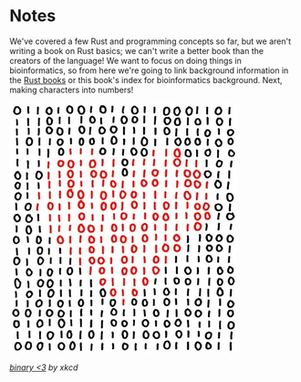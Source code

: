 # Notes

We've covered a few Rust and programming concepts so far, but we aren't writing a book on Rust basics; we can't write a better book than the creators of the language! We want to focus on doing things in bioinformatics, so from here we're going to link background information in the [Rust books](https://doc.rust-lang.org/book/) or this book's index for bioinformatics background. Next, making characters into numbers!

![xkcd_heart](../img/binary_heart.jpg)

*[binary <3](https://xkcd.com/99/) by xkcd*